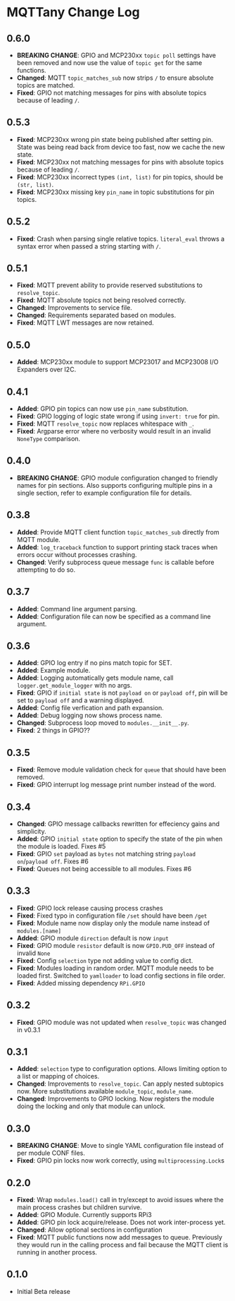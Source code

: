 # MQTTany Change Log

## 0.6.0

* __BREAKING CHANGE__: GPIO and MCP230xx `topic poll` settings have been removed and now
  use the value of `topic get` for the same functions.
* __Changed__: MQTT `topic_matches_sub` now strips `/` to ensure absolute topics are matched.
* __Fixed__: GPIO not matching messages for pins with absolute topics because of leading `/`.

## 0.5.3

* __Fixed__: MCP230xx wrong pin state being published after setting pin.
  State was being read back from device too fast, now we cache the new state.
* __Fixed__: MCP230xx not matching messages for pins with absolute topics because of leading `/`.
* __Fixed__: MCP230xx incorrect types `(int, list)` for pin topics, should be `(str, list)`.
* __Fixed__: MCP230xx missing key `pin_name` in topic substitutions for pin topics.

## 0.5.2

* __Fixed__: Crash when parsing single relative topics.
  `literal_eval` throws a syntax error when passed a string starting with `/`.

## 0.5.1

* __Fixed__: MQTT prevent ability to provide reserved substitutions to `resolve_topic`.
* __Fixed__: MQTT absolute topics not being resolved correctly.
* __Changed__: Improvements to service file.
* __Changed__: Requirements separated based on modules.
* __Fixed__: MQTT LWT messages are now retained.

## 0.5.0

* __Added__: MCP230xx module to support MCP23017 and MCP23008 I/O Expanders over I2C.

## 0.4.1

* __Added__: GPIO pin topics can now use `pin_name` substitution.
* __Fixed__: GPIO logging of logic state wrong if using `invert: true` for pin.
* __Fixed__: MQTT `resolve_topic` now replaces whitespace with `_`.
* __Fixed__: Argparse error where no verbosity would result in an invalid `NoneType` comparison.

## 0.4.0

* __BREAKING CHANGE__: GPIO module configuration changed to friendly names for pin sections.
  Also supports configuring multiple pins in a single section, refer to example configuration file for details.

## 0.3.8

* __Added__: Provide MQTT client function `topic_matches_sub` directly from MQTT module.
* __Added__: `log_traceback` function to support printing stack traces when errors occur without processes crashing.
* __Changed__: Verify subprocess queue message `func` is callable before attempting to do so.

## 0.3.7

* __Added__: Command line argument parsing.
* __Added__: Configuration file can now be specified as a command line argument.

## 0.3.6

* __Added__: GPIO log entry if no pins match topic for SET.
* __Added__: Example module.
* __Added__: Logging automatically gets module name, call `logger.get_module_logger` with no args.
* __Fixed__: GPIO if `initial state` is not `payload on` or `payload off`, pin will be set to `payload off` and a warning displayed.
* __Added__: Config file verfication and path expansion.
* __Added__: Debug logging now shows process name.
* __Changed__: Subprocess loop moved to `modules.__init__.py`.
* __Fixed__: 2 things in GPIO??

## 0.3.5

* __Fixed__: Remove module validation check for `queue` that should have been removed.
* __Fixed__: GPIO interrupt log message print number instead of the word.

## 0.3.4

* __Changed__: GPIO message callbacks rewritten for effeciency gains and simplicity.
* __Added__: GPIO `initial state` option to specify the state of the pin when the module is loaded. Fixes #5
* __Fixed__: GPIO `set` payload as `bytes` not matching string `payload on`/`payload off`. Fixes #6
* __Fixed__: Queues not being accessible to all modules. Fixes #6

## 0.3.3

* __Fixed__: GPIO lock release causing process crashes
* __Fixed__: Fixed typo in configuration file `/set` should have been `/get`
* __Fixed__: Module name now display only the module name instead of `modules.[name]`
* __Added__: GPIO module `direction` default is now `input`
* __Fixed__: GPIO module `resistor` default is now `GPIO.PUD_OFF` instead of invalid `None`
* __Fixed__: Config `selection` type not adding value to config dict.
* __Fixed__: Modules loading in random order. MQTT module needs to be loaded first.
  Switched to `yamlloader` to load config sections in file order.
* __Fixed__: Added missing dependency `RPi.GPIO`

## 0.3.2

* __Fixed__: GPIO module was not updated when `resolve_topic` was changed in v0.3.1

## 0.3.1

* __Added__: `selection` type to configuration options. Allows limiting option to a list or mapping of choices.
* __Changed__: Improvements to `resolve_topic`. Can apply nested subtopics now.
  More substitutions available `module_topic`, `module_name`.
* __Changed__: Improvements to GPIO locking. Now registers the module doing the locking and only that module can unlock.

## 0.3.0

* __BREAKING CHANGE__: Move to single YAML configuration file instead of per module CONF files.
* __Fixed__: GPIO pin locks now work correctly, using `multiprocessing.Lock`s

## 0.2.0

* __Fixed__: Wrap `modules.load()` call in try/except to avoid issues where the main process crashes but children survive.
* __Added__: GPIO Module. Currently supports RPi3
* __Added__: GPIO pin lock acquire/release. Does not work inter-process yet.
* __Changed__: Allow optional sections in configuration
* __Fixed__: MQTT public functions now add messages to queue.
  Previously they would run in the calling process and fail because the MQTT client is running in another process.

## 0.1.0

* Initial Beta release
